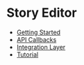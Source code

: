 # Story Editor

* [Getting Started](./getting-started.md)
* [API Callbacks](./api-callbacks.md)
* [Integration Layer](./integration-layer.md)
* [Tutorial](./tutorial.md)
